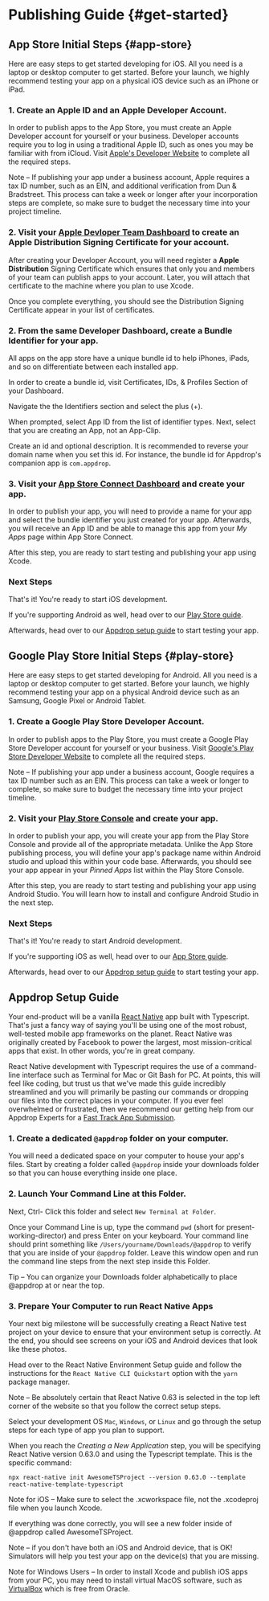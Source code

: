 # Publishing Guide {#get-started}

## App Store Initial Steps {#app-store}

Here are easy steps to get started developing for iOS. All you need is a laptop or desktop computer to get started. Before your launch, we highly recommend testing your app on a physical iOS device such as an iPhone or iPad.

### 1. Create an Apple ID and an Apple Developer Account.

In order to publish apps to the App Store, you must create an Apple Developer account for yourself or your business. Developer accounts require you to log in using a traditional Apple ID, such as ones you may be familiar with from iCloud. Visit [Apple's Developer Website](https://developer.apple.com) to complete all the required steps.

Note – If publishing your app under a business account, Apple requires a tax ID number, such as an EIN, and additional verification from Dun & Bradstreet. This process can take a week or longer after your incorporation steps are complete, so make sure to budget the necessary time into your project timeline.

### 2. Visit your [Apple Devloper Team Dashboard](https://developer.apple.com/account) to create an Apple Distribution Signing Certificate for your account.

After creating your Developer Account, you will need register a **Apple Distribution** Signing Certificate which ensures that only you and members of your team can publish apps to your account. Later, you will attach that certificate to the machine where you plan to use Xcode.

Once you complete everything, you should see the Distribution Signing Certificate appear in your list of certificates.

### 2. From the same Developer Dashboard, create a Bundle Identifier for your app.

All apps on the app store have a unique bundle id to help iPhones, iPads, and so on differentiate between each installed app. 

In order to create a bundle id, visit Certificates, IDs, & Profiles Section of your Dashboard.

Navigate the the Identifiers section and select the plus (+). 

When prompted, select App ID from the list of identifier types. Next, select that you are creating an App, not an App-Clip.

Create an id and optional description. It is recommended to reverse your domain name when you set this id. For instance, the bundle id for Appdrop's companion app is `com.appdrop`.

### 3. Visit your [App Store Connect Dashboard](https://appstoreconnect.apple.com) and create your app.

In order to publish your app, you will need to provide a name for your app and select the bundle identifier you just created for your app. Afterwards, you will receive an App ID and be able to manage this app from your *My Apps* page within App Store Connect.

After this step, you are ready to start testing and publishing your app using Xcode.

### Next Steps

That's it! You're ready to start iOS development. 

If you're supporting Android as well, head over to our [Play Store guide](#play-store). 

Afterwards, head over to our [Appdrop setup guide](#appdrop-setup) to start testing your app.

## Google Play Store Initial Steps {#play-store}

Here are easy steps to get started developing for Android. All you need is a laptop or desktop computer to get started. Before your launch, we highly recommend testing your app on a physical Android device such as an Samsung, Google Pixel or Android Tablet.

### 1. Create a Google Play Store Developer Account.

In order to publish apps to the Play Store, you must create a Google Play Store Developer account for yourself or your business. Visit [Google's Play Store Developer Website](https://developer.android.com/distribute) to complete all the required steps.

Note – If publishing your app under a business account, Google requires a tax ID number such as an EIN. This process can take a week or longer to complete, so make sure to budget the necessary time into your project timeline.

### 2. Visit your [Play Store Console](https://play.google.com/apps/publish) and create your app.

In order to publish your app, you will create your app from the Play Store Console and provide all of the appropriate metadata. Unlike the App Store publishing process, you will define your app's package name within Android studio and upload this within your code base. Afterwards, you should see your app appear in your *Pinned Apps* list within the Play Store Console.

After this step, you are ready to start testing and publishing your app using Android Studio. You will learn how to install and configure Android Studio in the next step.

### Next Steps

That's it! You're ready to start Android development. 

If you're supporting iOS as well, head over to our [App Store guide](#app-store). 

Afterwards, head over to our [Appdrop setup guide](#appdrop-setup) to start testing your app.

## Appdrop Setup Guide

Your end-product will be a vanilla [React Native](https://reactnative.dev) app built with Typescript. That's just a fancy way of saying you'll be using one of the most robust, well-tested mobile app frameworks on the planet. React Native was originally created by Facebook to power the largest, most mission-critical apps that exist. In other words, you're in great company.

React Native development with Typescript requires the use of a command-line interface such as Terminal for Mac or Git Bash for PC. At points, this will feel like coding, but trust us that we've made this guide incredibly streamlined and you will primarily be pasting our commands or dropping our files into the correct places in your computer. If you ever feel overwhelmed or frustrated, then we recommend our getting help from our Appdrop Experts for a [Fast Track App Submission](https://appdrop.com/pricing).

### 1. Create a dedicated `@appdrop` folder on your computer.

You will need a dedicated space on your computer to house your app's files. Start by creating a folder called `@appdrop` inside your downloads folder so that you can house everything inside one place.

### 2. Launch Your Command Line at this Folder.

Next, Ctrl- Click this folder and select `New Terminal at Folder`.

Once your Command Line is up, type the command `pwd` (short for present-working-director) and press Enter on your keyboard. Your command line should print something like `/Users/yourname/Downloads/@appdrop` to verify that you are inside of your `@appdrop` folder. Leave this window open and run the command line steps from the next step inside this Folder.

Tip – You can organize your Downloads folder alphabetically to place @appdrop at or near the top.

### 3. Prepare Your Computer to run React Native Apps

Your next big milestone will be successfully creating a React Native test project on your device to ensure that your environment setup is correctly. At the end, you should see screens on your iOS and Android devices that look like these photos.

Head over to the React Native Environment Setup guide and follow the instructions for the `React Native CLI Quickstart` option with the `yarn` package manager.

Note – Be absolutely certain that React Native 0.63 is selected in the top left corner of the website so that you follow the correct setup steps.

Select your development OS `Mac`, `Windows`, or `Linux` and go through the setup steps for each type of app you plan to support.

When you reach the *Creating a New Application* step, you will be specifying React Native version 0.63.0 and using the Typescript template. This is the specific command:

```
npx react-native init AwesomeTSProject --version 0.63.0 --template react-native-template-typescript
```

Note for iOS – Make sure to select the .xcworkspace file, not the .xcodeproj file when you launch Xcode.

If everything was done correctly, you will see a new folder inside of @appdrop called AwesomeTSProject.

Note – if you don't have both an iOS and Android device, that is OK! Simulators will help you test your app on the device(s) that you are missing.

Note for Windows Users – In order to install Xcode and publish iOS apps from your PC, you may need to install virtual MacOS software, such as [VirtualBox](https://www.virtualbox.org/) which is free from Oracle.



